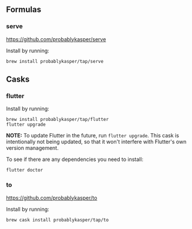 ## Formulas

### serve
https://github.com/probablykasper/serve

Install by running:
```
brew install probablykasper/tap/serve
```

## Casks

### flutter
Install by running:
```
brew install probablykasper/tap/flutter
flutter upgrade
```
**NOTE:** To update Flutter in the future, run `flutter upgrade`. This cask is intentionally not being updated, so that it won't interfere with Flutter's own version management.

To see if there are any dependencies you need to install:
```
flutter doctor
```

### to
https://github.com/probablykasper/to

Install by running:
```
brew cask install probablykasper/tap/to
```
